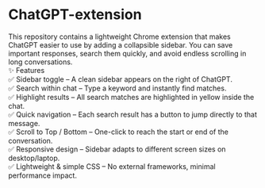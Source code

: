# ChatGPT-extension
This repository contains a lightweight Chrome extension that makes ChatGPT easier to use by adding a collapsible sidebar. You can save important responses, search them quickly, and avoid endless scrolling in long conversations.<br>
✨ Features<br>
✅ Sidebar toggle – A clean sidebar appears on the right of ChatGPT.<br>
✅ Search within chat – Type a keyword and instantly find matches.<br>
✅ Highlight results – All search matches are highlighted in yellow inside the chat.<br>
✅ Quick navigation – Each search result has a button to jump directly to that message.<br>
✅ Scroll to Top / Bottom – One-click to reach the start or end of the conversation.<br>
✅ Responsive design – Sidebar adapts to different screen sizes on desktop/laptop.<br>
✅ Lightweight & simple CSS – No external frameworks, minimal performance impact.<br>
